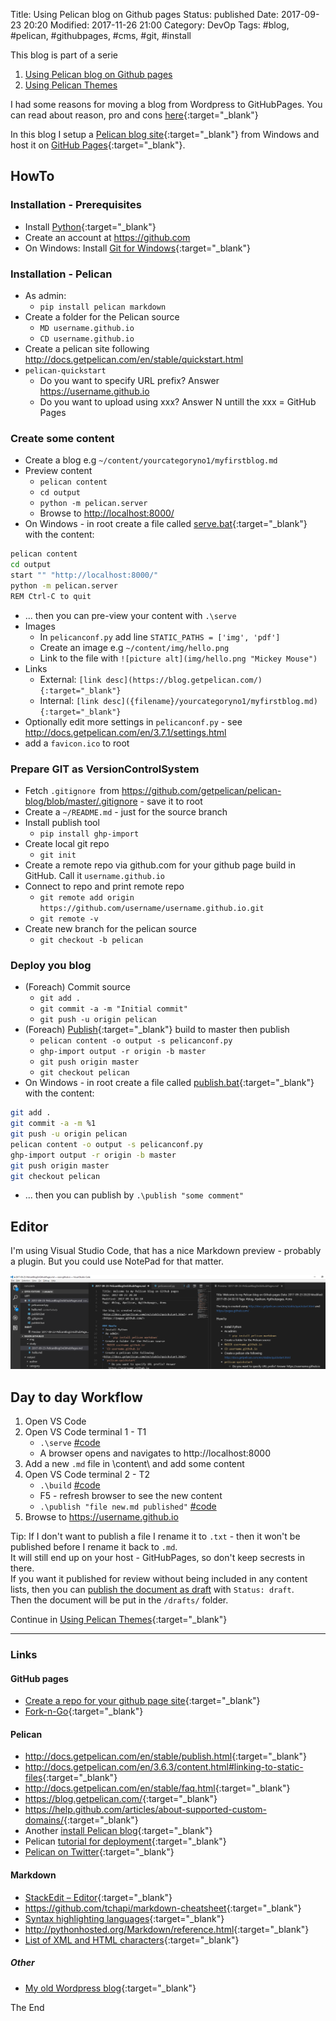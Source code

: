 Title: Using Pelican blog on Github pages
Status: published
Date: 2017-09-23 20:20
Modified: 2017-11-26 21:00
Category: DevOp
Tags: #blog, #pelican, #githubpages, #cms, #git, #install

This blog is part of a serie 

1. [Using Pelican blog on Github pages]({filename}/2017/2017-09-23B-PelicanBlogOnGithubPages.md)
2. [Using Pelican Themes]({filename}/2017/2017-09-30A-PelicanThemes.md)

I had some reasons for moving a blog from Wordpress to GitHubPages. You can read about reason, pro and cons [here]({filename}/2017/2017-09-23A-Welcome.md){:target="_blank"}

In this blog I setup a [Pelican blog site](http://docs.getpelican.com/en/stable/quickstart.html){:target="_blank"} from Windows and host it on [GitHub Pages](https://pages.github.com/){:target="_blank"}.

## HowTo
### Installation - Prerequisites
* Install [Python](https://www.python.org/downloads/){:target="_blank"}
* Create an account at <https://github.com>
* On Windows: Install [Git for Windows](https://git-scm.com/download/win){:target="_blank"}
### Installation - Pelican
* As admin:
    * `pip install pelican markdown`
* Create a folder for the Pelican source
    * `MD username.github.io`
    * `CD username.github.io`
* Create a pelican site following <http://docs.getpelican.com/en/stable/quickstart.html>
* `pelican-quickstart`
    * Do you want to specify URL prefix? Answer https://username.github.io
    * Do you want to upload using xxx? Answer N untill the xxx = GitHub Pages
### Create some content
* Create a blog e.g `~/content/yourcategoryno1/myfirstblog.md`
* Preview content
    * `pelican content` 
    * `cd output`
    * `python -m pelican.server`
    * Browse to  <http://localhost:8000/>
* On Windows - in root create a file called [serve.bat](https://github.com/rasor/rasor.github.io/blob/pelican/serve.bat){:target="_blank"} with the content:
```bash
pelican content
cd output
start "" "http://localhost:8000/"
python -m pelican.server
REM Ctrl-C to quit
```
* ... then you can pre-view your content with `.\serve`
* Images
    * In `pelicanconf.py` add line `STATIC_PATHS = ['img', 'pdf']`
    * Create an image e.g `~/content/img/hello.png`
    * Link to the file with
`![picture alt](img/hello.png "Mickey Mouse")`
* Links
    * External: `[link desc](https://blog.getpelican.com/){:target="_blank"}`
    * Internal: `[link desc]({filename}/yourcategoryno1/myfirstblog.md){:target="_blank"}`
* Optionally edit more settings in `pelicanconf.py` - see <http://docs.getpelican.com/en/3.7.1/settings.html>
* add a `favicon.ico` to root
### Prepare GIT as VersionControlSystem
* Fetch `.gitignore `from <https://github.com/getpelican/pelican-blog/blob/master/.gitignore> - save it to root
* Create a `~/README.md` - just for the source branch
* Install publish tool
    * `pip install ghp-import`
* Create local git repo
    * `git init`
* Create a remote repo via github.com for your github page build in GitHub. Call it `username.github.io`
* Connect to repo and print remote repo
    * `git remote add origin https://github.com/username/username.github.io.git`
    * `git remote -v`
* Create new branch for the pelican source
    * `git checkout -b pelican`
### Deploy you blog
* (Foreach) Commit source
    * `git add .`
    * `git commit -a -m "Initial commit"`
    * `git push -u origin pelican`
* (Foreach) [Publish](http://docs.getpelican.com/en/3.7.1/tips.html#publishing-to-github){:target="_blank"} build to master then publish
    * `pelican content -o output -s pelicanconf.py`
    * `ghp-import output -r origin -b master`
    * `git push origin master`
    * `git checkout pelican`
* On Windows - in root create a file called [publish.bat](https://github.com/rasor/rasor.github.io/blob/pelican/publish.bat){:target="_blank"} with the content:

```bash
git add .
git commit -a -m %1
git push -u origin pelican
pelican content -o output -s pelicanconf.py
ghp-import output -r origin -b master
git push origin master
git checkout pelican
```
* ... then you can publish by `.\publish "some comment"`

## Editor
I'm using Visual Studio Code, that has a nice Markdown preview - probably a plugin.
But you could use NotePad for that matter.

![picture alt](img/2017-09-23-PelicanInVSCode.PNG "Pelican In VS Code")

## Day to day Workflow
1. Open VS Code
2. Open VS Code terminal 1 - T1
    * `.\serve` [#code](https://github.com/rasor/rasor.github.io/blob/pelican/serve.bat)
    * A browser opens and navigates to http://localhost:8000
3. Add a new `.md` file in \content\ and add some content
4. Open VS Code terminal 2 - T2
    * `.\build` [#code](https://github.com/rasor/rasor.github.io/blob/pelican/build.bat)
    * F5 - refresh browser to see the new content
    * `.\publish "file new.md published"` [#code](https://github.com/rasor/rasor.github.io/blob/pelican/publish.bat)
5. Browse to https://username.github.io

Tip: If I don't want to publish a file I rename it to `.txt` - then it won't be published before I rename it back to `.md`.  
It will still end up on your host - GitHubPages, so don't keep secrests in there.  
If you want it published for review without being included in any content lists, then you can [publish the document as draft](http://docs.getpelican.com/en/3.6.3/content.html#publishing-drafts) with `Status: draft`.  
Then the document will be put in the `/drafts/` folder. 

Continue in [Using Pelican Themes]({filename}/2017/2017-09-30A-PelicanThemes.md){:target="_blank"}

-----------------------------

### Links

#### GitHub pages

* [Create a repo for your github page site](https://pages.github.com/){:target="_blank"}
* [Fork-n-Go](http://jlord.us/forkngo/){:target="_blank"}

#### Pelican

* <http://docs.getpelican.com/en/stable/publish.html>{:target="_blank"}
* <http://docs.getpelican.com/en/3.6.3/content.html#linking-to-static-files>{:target="_blank"}
* <http://docs.getpelican.com/en/stable/faq.html>{:target="_blank"}
* <https://blog.getpelican.com/>{:target="_blank"}
* <https://help.github.com/articles/about-supported-custom-domains/>{:target="_blank"}
* Another [install Pelican blog](https://www.fullstackpython.com/blog/generating-static-websites-pelican-jinja2-markdown.html){:target="_blank"}
* Pelican [tutorial for deployment](https://github.com/getpelican/pelican/wiki/Tutorials){:target="_blank"}
* [Pelican on Twitter](https://twitter.com/getpelican){:target="_blank"}

#### Markdown

* [StackEdit – Editor](https://stackedit.io/editor){:target="_blank"}
* <https://github.com/tchapi/markdown-cheatsheet>{:target="_blank"}
* [Syntax highlighting languages](http://tinker.kotaweaver.com/blog/?p=152){:target="_blank"}
* <http://pythonhosted.org/Markdown/reference.html>{:target="_blank"}
* [List of XML and HTML characters](https://en.wikipedia.org/wiki/List_of_XML_and_HTML_character_entity_references){:target="_blank"}

##### Other

* [My old Wordpress blog](https://rasor.wordpress.com/){:target="_blank"}

The End